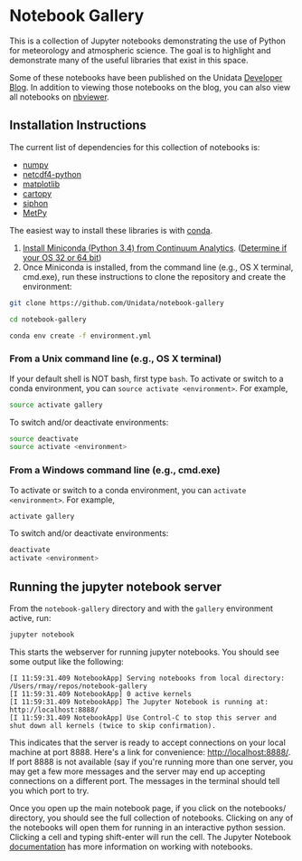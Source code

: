 # Notebook Gallery
This is a collection of Jupyter notebooks demonstrating the use of Python
for meteorology and atmospheric science. The goal is to highlight and demonstrate
many of the useful libraries that exist in this space.

Some of these notebooks have been published on the Unidata
[Developer Blog](https://www.unidata.ucar.edu/blogs/developer/). In
addition to viewing those notebooks on the blog, you can also view all notebooks
on [nbviewer](http://nbviewer.jupyter.org/github/unidata/notebook-gallery/tree/master/).

## Installation Instructions

The current list of dependencies for this collection of notebooks is:

- [numpy](http://www.numpy.org/)
- [netcdf4-python](https://unidata.github.io/netcdf4-python/)
- [matplotlib](http://matplotlib.org/)
- [cartopy](http://scitools.org.uk/cartopy/)
- [siphon](http://siphon.readthedocs.org)
- [MetPy](http://metpy.readthedocs.org)

The easiest way to install these libraries is with [conda](http://conda.pydata.org/).

1. [Install Miniconda (Python 3.4) from Continuum Analytics](http://conda.pydata.org/miniconda.html).
  ([Determine if your OS 32 or 64 bit](http://www.akaipro.com/kb/article/1616#os_32_or_64_bit))
2. Once Miniconda is installed, from the command line (e.g., OS X terminal,
  cmd.exe), run these instructions to clone the repository and create the environment:

```sh
git clone https://github.com/Unidata/notebook-gallery

cd notebook-gallery

conda env create -f environment.yml
```

### From a Unix command line (e.g., OS X terminal)
If your default shell is NOT bash, first type `bash`.
To activate or switch to a conda environment, you can `source activate
<environment>`. For example,

```sh
source activate gallery
```

To switch and/or deactivate environments:

```sh
source deactivate
source activate <environment>
```

### From a Windows command line (e.g., cmd.exe)

To activate or switch to a conda environment, you can `activate
<environment>`. For example,

```sh
activate gallery
```

To switch and/or deactivate environments:

```sh
deactivate
activate <environment>
```

## Running the jupyter notebook server
From the `notebook-gallery` directory and with the `gallery` environment active,
run:

```sh
jupyter notebook
```

This starts the webserver for running jupyter notebooks. You should see some output like the following:

```
[I 11:59:31.409 NotebookApp] Serving notebooks from local directory: /Users/rmay/repos/notebook-gallery
[I 11:59:31.409 NotebookApp] 0 active kernels
[I 11:59:31.409 NotebookApp] The Jupyter Notebook is running at: http://localhost:8888/
[I 11:59:31.409 NotebookApp] Use Control-C to stop this server and shut down all kernels (twice to skip confirmation).
```

This indicates that the server is ready to accept connections on your local machine at port 8888.
Here's a link for convenience: [http://localhost:8888/](http://localhost:8888/).
If port 8888 is not available (say if you're running more than one server, you
may get a few more messages and the server may end up accepting connections on
a different port. The messages in the terminal should tell you which port to try.

Once you open up the main notebook page, if you click on the notebooks/ directory, you should
see the full collection of notebooks. Clicking on any of the notebooks will open them for running
in an interactive python session. Clicking a cell and typing shift-enter will run the cell.
The Jupyter Notebook [documentation](https://jupyter-notebook-beginner-guide.readthedocs.org)
has more information on working with notebooks.
